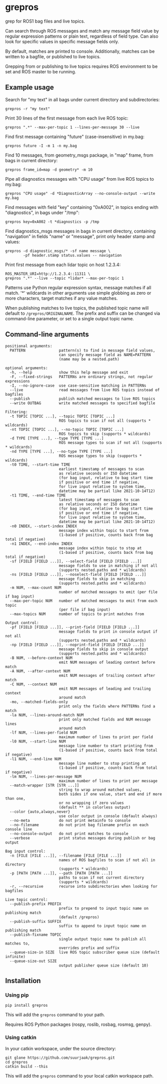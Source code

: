 grepros
=======

grep for ROS1 bag files and live topics.

Can search through ROS messages and match any message field value by regular
expression patterns or plain text, regardless of field type.
Can also look for specific values in specific message fields only.

By default, matches are printed to console. Additionally, matches can be written
to a bagfile, or published to live topics.

Grepping from or publishing to live topics requires ROS environment to be set
and ROS master to be running.


Example usage
-------------

Search for "my text" in all bags under current directory and subdirectories:

    grepros -r "my text"

Print 30 lines of the first message from each live ROS topic:

    grepros ".*" --max-per-topic 1 --lines-per-message 30 --live

Find first message containing "future" (case-insensitive) in my.bag:

    grepros future -I -m 1 -n my.bag

Find 10 messages, from geometry_msgs package, in "map" frame,
from bags in current directory:

    grepros frame_id=map -d geometry* -m 10

Pipe all diagnostics messages with "CPU usage" from live ROS topics to my.bag:
    
    grepros "CPU usage" -d *DiagnosticArray --no-console-output --write my.bag

Find messages with field "key" containing "0xA002",
in topics ending with "diagnostics", in bags under "/tmp":

    grepros key=0xA002 -t *diagnostics -p /tmp

Find diagnostics_msgs messages in bags in current directory,
containing "navigation" in fields "name" or "message",
print only header stamp and values:

    grepros -d diagnostic_msgs/* -sf name message \
            -pf header.stamp status.values -- navigation

Print first message from each lidar topic on host 1.2.3.4:

    ROS_MASTER_URI=http://1.2.3.4::11311 \
    grepros ".*" --live --topic *lidar* --max-per-topic 1


Patterns use Python regular expression syntax, message matches if all match.
'*' wildcards in other arguments use simple globbing as zero or more characters,
target matches if any value matches.

When publishing matches to live topics, the published topic name will default to
`/grepros/ORIGINALNAME`. The prefix and suffix can be changed via command-line
parameter, or set to a single output topic name.


Command-line arguments
----------------------

```
positional arguments:
  PATTERN               pattern(s) to find in message field values,
                        can specify message field as NAME=PATTERN
                        (name may be a nested.path)

optional arguments:
  -h, --help            show this help message and exit
  -F, --fixed-strings   PATTERNs are ordinary strings, not regular expressions
  -I, --no-ignore-case  use case-sensitive matching in PATTERNs
  --live                read messages from live ROS topics instead of bagfiles
  --publish             publish matched messages to live ROS topics
  --write OUTBAG        write matched messages to specified bagfile

Filtering:
  -t TOPIC [TOPIC ...], --topic TOPIC [TOPIC ...]
                        ROS topics to scan if not all (supports * wildcards)
  -nt TOPIC [TOPIC ...], --no-topic TOPIC [TOPIC ...]
                        ROS topics to skip (supports * wildcards)
  -d TYPE [TYPE ...], --type TYPE [TYPE ...]
                        ROS message types to scan if not all (supports * wildcards)
  -nd TYPE [TYPE ...], --no-type TYPE [TYPE ...]
                        ROS message types to skip (supports * wildcards)
  -t0 TIME, --start-time TIME
                        earliest timestamp of messages to scan
                        as relative seconds or ISO datetime
                        (for bag input, relative to bag start time
                        if positive or end time if negative,
                        for live input relative to system time,
                        datetime may be partial like 2021-10-14T12)
  -t1 TIME, --end-time TIME
                        latest timestamp of messages to scan
                        as relative seconds or ISO datetime
                        (for bag input, relative to bag start time
                        if positive or end time if negative,
                        for live input relative to system time,
                        datetime may be partial like 2021-10-14T12)
  -n0 INDEX, --start-index INDEX
                        message index within topic to start from
                        (1-based if positive, counts back from bag total if negative)
  -n1 INDEX, --end-index INDEX
                        message index within topic to stop at
                        (1-based if positive, counts back from bag total if negative)
  -sf [FIELD [FIELD ...]], --select-field [FIELD [FIELD ...]]
                        message fields to use in matching if not all
                        (supports nested.paths and * wildcards)
  -ns [FIELD [FIELD ...]], --noselect-field [FIELD [FIELD ...]]
                        message fields to skip in matching
                        (supports nested.paths and * wildcards)
  -m NUM, --max-count NUM
                        number of matched messages to emit (per file if bag input)
  --max-per-topic NUM   number of matched messages to emit from each topic
                        (per file if bag input)
  --max-topics NUM      number of topics to print matches from

Output control:
  -pf [FIELD [FIELD ...]], --print-field [FIELD [FIELD ...]]
                        message fields to print in console output if not all
                        (supports nested.paths and * wildcards)
  -np [FIELD [FIELD ...]], --noprint-field [FIELD [FIELD ...]]
                        message fields to skip in console output
                        (supports nested.paths and * wildcards)
  -B NUM, --before-context NUM
                        emit NUM messages of leading context before match
  -A NUM, --after-context NUM
                        emit NUM messages of trailing context after match
  -C NUM, --context NUM
                        emit NUM messages of leading and trailing context
                        around match
  -mo, --matched-fields-only
                        print only the fields where PATTERNs find a match
  -la NUM, --lines-around-match NUM
                        print only matched fields and NUM message lines
                        around match
  -lf NUM, --lines-per-field NUM
                        maximum number of lines to print per field
  -l0 NUM, --start-line NUM
                        message line number to start printing from
                        (1-based if positive, counts back from total if negative)
  -l1 NUM, --end-line NUM
                        message line number to stop printing at
                        (1-based if positive, counts back from total if negative)
  -lm NUM, --lines-per-message NUM
                        maximum number of lines to print per message
  --match-wrapper [STR [STR ...]]
                        string to wrap around matched values,
                        both sides if one value, start and end if more than one,
                        or no wrapping if zero values
                        (default ** in colorless output)
  --color {auto,always,never}
                        use color output in console (default always)
  --no-meta             do not print metainfo to console
  --no-filename         do not print bag filename prefix on each console line
  --no-console-output   do not print matches to console
  --verbose             print status messages during publish or bag output

Bag input control:
  -n [FILE [FILE ...]], --filename [FILE [FILE ...]]
                        names of ROS bagfiles to scan if not all in directory
                        (supports * wildcards)
  -p [PATH [PATH ...]], --path [PATH [PATH ...]]
                        paths to scan if not current directory
                        (supports * wildcards)
  -r, --recursive       recurse into subdirectories when looking for bagfiles

Live topic control:
  --publish-prefix PREFIX
                        prefix to prepend to input topic name on publishing match
                        (default /grepros)
  --publish-suffix SUFFIX
                        suffix to append to input topic name on publishing match
  --publish-fixname TOPIC
                        single output topic name to publish all matches to,
                        overrides prefix and suffix
  --queue-size-in SIZE  live ROS topic subscriber queue size (default infinite)
  --queue-size-out SIZE
                        output publisher queue size (default 10)
```


Installation
------------

### Using pip

    pip install grepros

This will add the `grepros` command to your path.

Requires ROS Python packages (rospy, roslib, rosbag, rosmsg, genpy).


### Using catkin

In your catkin workspace, under the source directory:

    git glone https://github.com/suurjaak/grepros.git
    cd grepros
    catkin build --this

This will add the `grepros` command to your local catkin workspace path.
